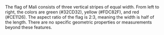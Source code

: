 The flag of Mali consists of three vertical stripes of equal width. From left to right, the colors are green (#32CD32), yellow (#FDC82F), and red (#CE1126). The aspect ratio of the flag is 2:3, meaning the width is half of the length. There are no specific geometric properties or measurements beyond these features.